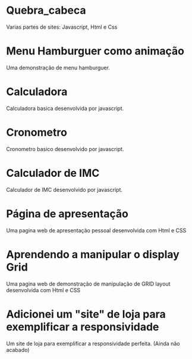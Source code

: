 # Quebra_cabeca
Varias partes de sites: Javascript, Html e Css
 
# Menu Hamburguer como animação
Uma demonstração de menu hamburguer.
 
# Calculadora
Calculadora basica desenvolvida por javascript.
 
# Cronometro
Cronometro basico desenvolvido por javascript.
 
# Calculador de IMC
Calculador de IMC desenvolvido por javascript.

# Página de apresentação
Uma pagina web de apresentação pessoal desenvolvida com Html e CSS
 
# Aprendendo a manipular o display Grid
Uma pagina web de demonstração de manipulação de GRID layout desenvolvida com Html e CSS
 
# Adicionei um "site" de loja para exemplificar a responsividade
Um site de loja para exemplificar a responsividade perfeita. (Ainda não acabado)

